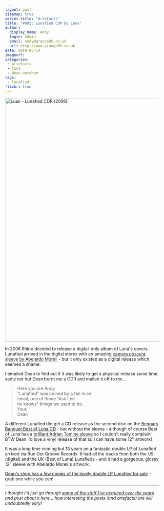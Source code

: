 ```yaml
---
layout: post
sitemap: true
series-title: "Artefacts" 
title: "#002: Lunafied CDR by Luna"
author:
  display_name: Andy
  login: admin
  email: andy@grange85.co.uk
  url: http://www.grange85.co.uk
date: 2019-06-14
imageurl: 
categories:
 - artefacts
 - luna
 - dean wareham
tags:
 - lunafied
flickr: true
---
```

<a data-flickr-embed="true"  href="https://www.flickr.com/photos/grange85/47996349402/in/dateposted/" title="Luan - Lunafied CDR (2006)"><img src="https://live.staticflickr.com/65535/47996349402_92604f627f_c.jpg" width="800" height="800" alt="Luan - Lunafied CDR (2006)"></a>

In 2006 Rhino decided to release a digital-only album of Luna's covers. Lunafied arrived in the digital stores with an amazing [camera obscura sleeve by Abelardo Morell](http://www.abelardomorell.net/project/camera-obscura/) - but it only existed as a digital release which seemed a shame.

I emailed Dean to find out if it was likely to get a physical release some time, sadly not but Dean burnt me a CDR and mailed it off to me...

> Here you are Andy  
> "Lunafied" was coined by a fan in an  
> email, one of those "Ask Lee  
> he knows" things we used to do.  
> Your,  
> Dean

A different Lunafied did get a CD release as the second disc on the [Beggars Banquet Best of Luna CD](https://www.fullofwishes.co.uk/database/luna/releases/luna-best-of-luna/#beggars-banquet-cd) - but without the sleeve - although of course Best of Luna has a [brilliant Adrian Tomine sleeve](http://www.adrian-tomine.com/Illustrations.html) so I couldn't really complain! BTW Dean I'd love a vinyl release of that so I can have some 12" artwork!_

It was a long time coming but 13 years on a fantastic double LP of Lunafied arrived via Run Out Groove Records. It had all the tracks from both the US (digital) and the UK (Best of Luna) Lunafieds - and it had a gorgeous, glossy 12" sleeve with  Abelardo Morell's artwork.

[Dean's shop has a few copies of the lovely double LP Lunafied for sale](https://deanwareham.com/product/293305) - grab one while you can!

---

_I thought I'd just go through [some of the stuff I've acquired over the years](/category/artefacts/) and post about it here... how interesting the posts (and artefacts) are will undoubtedly vary!_
